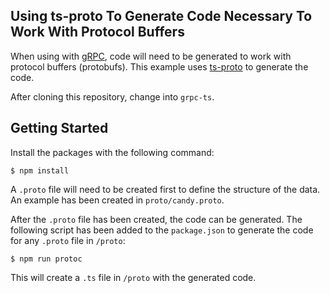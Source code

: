 ## Using ts-proto To Generate Code Necessary To Work With Protocol Buffers

When using with [gRPC](https://grpc.io/), code will need to be generated to work with protocol buffers (protobufs). This example uses [ts-proto](https://github.com/stephenh/ts-proto) to generate the code.

After cloning this repository, change into `grpc-ts`.

## Getting Started

Install the packages with the following command:
```
$ npm install
```

A `.proto` file will need to be created first to define the structure of the data. An example has been created in `proto/candy.proto`.

After the `.proto` file has been created, the code can be generated. The following script has been added to the `package.json` to generate the code for any `.proto` file in `/proto`:
```
$ npm run protoc
```

This will create a `.ts` file in `/proto` with the generated code.
